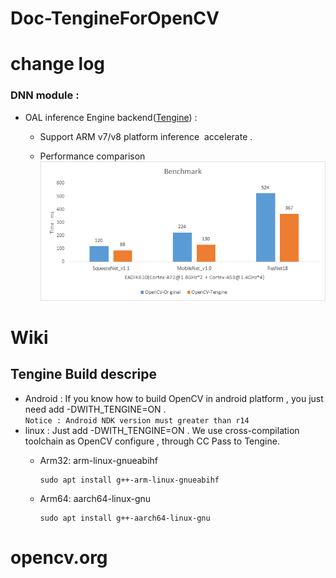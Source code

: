 # Doc-TengineForOpenCV

# change log
### DNN module :

* OAL inference Engine backend([Tengine](https://github.com/OAID/Tengine)) : 
    - Support ARM v7/v8 platform inference  accelerate . 

    -  Performance comparison 
![image](https://github.com/liqi-c/Doc-TengineForOpenCV/blob/master/data/performance.png)

# Wiki 
## Tengine Build descripe   
* Android : 
    If  you know how to build OpenCV in android platform , you just need add -DWITH_TENGINE=ON .   
    ``` Notice : Android NDK version must greater than r14 ```
* linux :
    Just add -DWITH_TENGINE=ON . We use cross-compilation toolchain as OpenCV configure , through CC Pass to Tengine. 
    * Arm32:  arm-linux-gnueabihf
       ```
       sudo apt install g++-arm-linux-gnueabihf
       ```
       
    * Arm64:  aarch64-linux-gnu
        ```
        sudo apt install g++-aarch64-linux-gnu 
        ```
    
# opencv.org 



